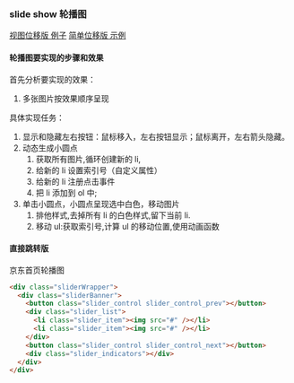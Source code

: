 ### slide show 轮播图

[视图位移版 例子](https://half-xd.github.io/blog_sorted_case/js-case-code/slideshow/case-2.html)
[简单位移版 示例](https://half-xd.github.io/blog_sorted_case/js-case-code/slideshow/case-1.html)

#### 轮播图要实现的步骤和效果

首先分析要实现的效果：

1. 多张图片按效果顺序呈现

具体实现任务：

1. 显示和隐藏左右按钮：鼠标移入，左右按钮显示；鼠标离开，左右箭头隐藏。
2. 动态生成小圆点
   1. 获取所有图片,循环创建新的 li,
   2. 给新的 li 设置索引号（自定义属性）
   3. 给新的 li 注册点击事件
   4. 把 li 添加到 ol 中;
3. 单击小圆点，小圆点呈现选中白色，移动图片
   1. 排他样式,去掉所有 li 的白色样式,留下当前 li.
   2. 移动 ul:获取索引号,计算 ul 的移动位置,使用动画函数

#### 直接跳转版

京东首页轮播图

```html
<div class="sliderWrapper">
  <div class="sliderBanner">
    <button class="slider_control slider_control_prev"></button>
    <div class="slider_list">
      <li class="slider_item"><img src="#" /></li>
      <li class="slider_item"><img src="#" /></li>
    </div>
    <button class="slider_control slider_control_next"></button>
    <div class="slider_indicators"></div>
  </div>
</div>
```
